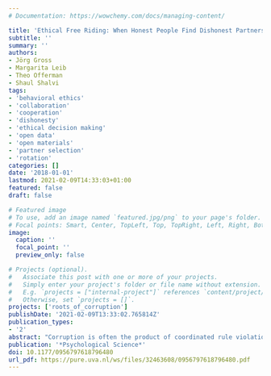 ```yaml
---
# Documentation: https://wowchemy.com/docs/managing-content/

title: 'Ethical Free Riding: When Honest People Find Dishonest Partners'
subtitle: ''
summary: ''
authors:
- Jörg Gross
- Margarita Leib
- Theo Offerman
- Shaul Shalvi
tags:
- 'behavioral ethics'
- 'collaboration'
- 'cooperation'
- 'dishonesty'
- 'ethical decision making'
- 'open data'
- 'open materials'
- 'partner selection'
- 'rotation'
categories: []
date: '2018-01-01'
lastmod: 2021-02-09T14:33:03+01:00
featured: false
draft: false

# Featured image
# To use, add an image named `featured.jpg/png` to your page's folder.
# Focal points: Smart, Center, TopLeft, Top, TopRight, Left, Right, BottomLeft, Bottom, BottomRight.
image:
  caption: ''
  focal_point: ''
  preview_only: false

# Projects (optional).
#   Associate this post with one or more of your projects.
#   Simply enter your project's folder or file name without extension.
#   E.g. `projects = ["internal-project"]` references `content/project/deep-learning/index.md`.
#   Otherwise, set `projects = []`.
projects: ['roots_of_corruption']
publishDate: '2021-02-09T13:33:02.765814Z'
publication_types:
- '2'
abstract: "Corruption is often the product of coordinated rule violations. Here, we investigated how such corrupt collaboration emerges and spreads when people can choose their partners versus when they cannot. Participants were assigned a partner and could increase their payoff by coordinated lying. After several interactions, they were either free to choose whether to stay with or switch their partner or forced to stay with or switch their partner. Results reveal that both dishonest and honest people exploit the freedom to choose a partner. Dishonest people seek a partner who will also lie—a “partner in crime.” Honest people, by contrast, engage in ethical free riding: They refrain from lying but also from leaving dishonest partners, taking advantage of their partners' lies. We conclude that to curb collaborative corruption, relying on people's honesty is insufficient. Encouraging honest individuals not to engage in ethical free riding is essential."
publication: '*Psychological Science*'
doi: 10.1177/0956797618796480
url_pdf: https://pure.uva.nl/ws/files/32463608/0956797618796480.pdf
---
```


